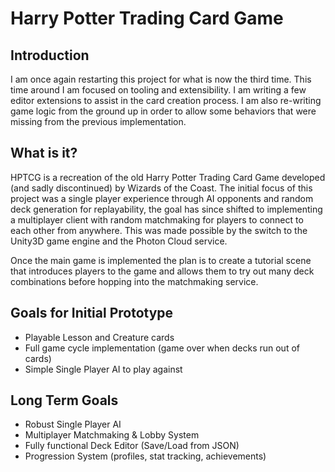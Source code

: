 Harry Potter Trading Card Game
==============================

Introduction
------------
I am once again restarting this project for what is now the third time. This time around I am focused on tooling and extensibility. I am writing a few editor extensions to assist in the card creation process. I am also re-writing game logic from the ground up in order to allow some behaviors that were missing from the previous implementation.

What is it?
-----------
HPTCG is a recreation of the old Harry Potter Trading Card Game developed (and sadly discontinued) by Wizards of the Coast.
The initial focus of this project was a single player experience through AI opponents and random deck generation for replayability, the goal has since shifted to implementing a multiplayer client with random matchmaking for players to connect to each other from anywhere. This was made possible by the switch to the Unity3D game engine and the Photon Cloud service.

Once the main game is implemented the plan is to create a tutorial scene that introduces players to the game and allows them to try out many deck combinations before hopping into the matchmaking service.

Goals for Initial Prototype
---------------------------
* Playable Lesson and Creature cards
* Full game cycle implementation (game over when decks run out of cards)
* Simple Single Player AI to play against

Long Term Goals
---------------
* Robust Single Player AI
* Multiplayer Matchmaking & Lobby System
* Fully functional Deck Editor (Save/Load from JSON)
* Progression System (profiles, stat tracking, achievements)
